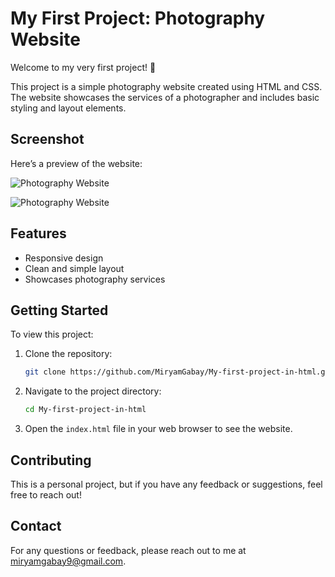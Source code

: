 # My First Project: Photography Website

Welcome to my very first project! 🎉

This project is a simple photography website created using HTML and CSS. The website showcases the services of a photographer and includes basic styling and layout elements.

## Screenshot

Here’s a preview of the website:

![Photography Website](https://github.com/MiryamGabay/My-first-project-in-html/blob/main/image/%D7%A6%D7%99%D7%9C%D7%95%D7%9D%20%D7%9E%D7%A1%D7%A7%202024-08-05%20130409.png)

![Photography Website](https://github.com/MiryamGabay/My-first-project-in-html/blob/main/image/%D7%A6%D7%99%D7%9C%D7%95%D7%9D%20%D7%9E%D7%A1%D7%A7%202024-08-05%20130409.png)

## Features

- Responsive design
- Clean and simple layout
- Showcases photography services

## Getting Started

To view this project:

1. Clone the repository:
    ```bash
    git clone https://github.com/MiryamGabay/My-first-project-in-html.git
    ```

2. Navigate to the project directory:
    ```bash
    cd My-first-project-in-html
    ```

3. Open the `index.html` file in your web browser to see the website.

## Contributing

This is a personal project, but if you have any feedback or suggestions, feel free to reach out!


## Contact

For any questions or feedback, please reach out to me at [miryamgabay9@gmail.com](mailto:your-email@example.com).
